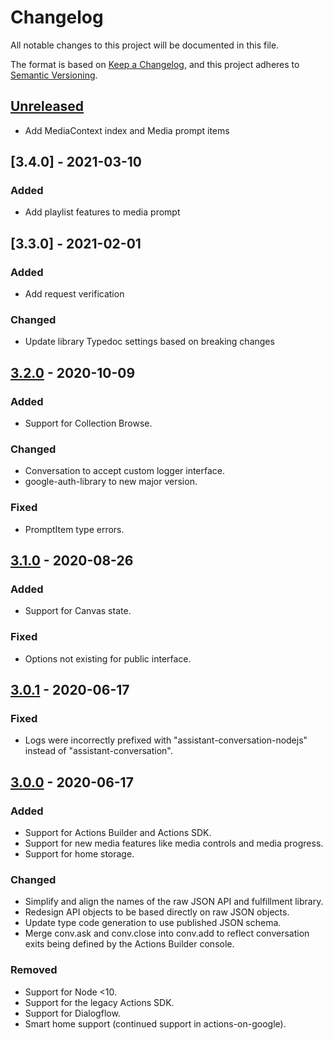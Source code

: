 # Changelog
All notable changes to this project will be documented in this file.

The format is based on [Keep a Changelog](https://keepachangelog.com/en/1.0.0/),
and this project adheres to [Semantic Versioning](https://semver.org/spec/v2.0.0.html).

## [Unreleased]
- Add MediaContext index and Media prompt items

## [3.4.0] - 2021-03-10
### Added
- Add playlist features to media prompt

## [3.3.0] - 2021-02-01
### Added
- Add request verification

### Changed
- Update library Typedoc settings based on breaking changes

## [3.2.0] - 2020-10-09
### Added
- Support for Collection Browse.

### Changed
- Conversation to accept custom logger interface.
- google-auth-library to new major version.

### Fixed
- PromptItem type errors.

## [3.1.0] - 2020-08-26
### Added
- Support for Canvas state.

### Fixed
- Options not existing for public interface.

## [3.0.1] - 2020-06-17
### Fixed
- Logs were incorrectly prefixed with "assistant-conversation-nodejs" instead of "assistant-conversation".

## [3.0.0] - 2020-06-17
### Added
- Support for Actions Builder and Actions SDK.
- Support for new media features like media controls and media progress.
- Support for home storage.

### Changed
- Simplify and align the names of the raw JSON API and fulfillment library. 
- Redesign API objects to be based directly on raw JSON objects.
- Update type code generation to use published JSON schema.
- Merge conv.ask and conv.close into conv.add to reflect conversation exits being defined by the Actions Builder console.

### Removed
- Support for Node <10.
- Support for the legacy Actions SDK.
- Support for Dialogflow.
- Smart home support (continued support in actions-on-google).

[Unreleased]: https://github.com/actions-on-google/assistant-conversation-nodejs/compare/v3.2.0...HEAD
[3.2.0]: https://github.com/actions-on-google/assistant-conversation-nodejs/compare/v3.1.0...v3.2.0
[3.1.0]: https://github.com/actions-on-google/assistant-conversation-nodejs/compare/v3.0.1...v3.1.0
[3.0.1]: https://github.com/actions-on-google/assistant-conversation-nodejs/compare/v3.0.0...v3.0.1
[3.0.0]: https://github.com/actions-on-google/assistant-conversation-nodejs/releases/tag/v3.0.0
